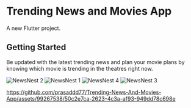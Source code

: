 # Trending News and Movies App

A new Flutter project.

## Getting Started

Be updated with the latest trending news and plan your movie plans by knowing which movie is trending in the theatres right now.



![NewsNest 2](https://github.com/prasaddd77/Trending-News-And-Movies-App/assets/99267538/2f5ee413-a274-4b48-a828-6f92b26b82cb)
![NewsNest 1](https://github.com/prasaddd77/Trending-News-And-Movies-App/assets/99267538/35b302f8-9382-4709-8396-ffb4d41c1172)
![NewsNest 4](https://github.com/prasaddd77/Trending-News-And-Movies-App/assets/99267538/4ce079af-d017-44a9-ba72-f7098ad02761)
![NewsNest 3](https://github.com/prasaddd77/Trending-News-And-Movies-App/assets/99267538/915de6a0-b7c3-45fb-aa39-2d69dffbb1b2)

https://github.com/prasaddd77/Trending-News-And-Movies-App/assets/99267538/50c2e7ca-2623-4c3a-af93-949dd78c698e


